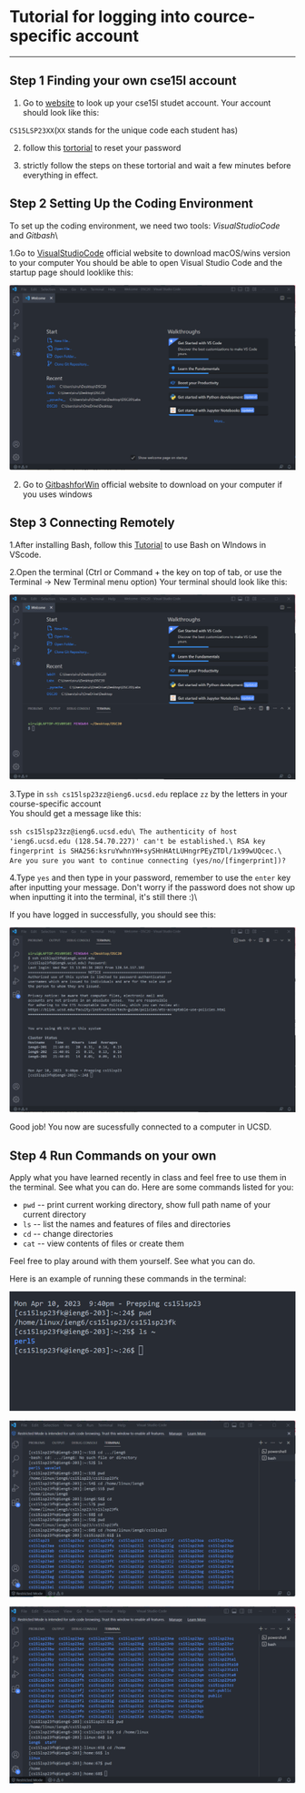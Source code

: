 # Tutorial for logging into cource-specific account

---
## Step 1 Finding your own cse15l account

1. Go to [website](https://sdacs.ucsd.edu/~icc/index.php) to look up your cse15l studet account. Your account should look like this:

`CS15LSP23XX`(`XX` stands for the unique code each student has)

2. follow this [tortorial](https://drive.google.com/file/d/17IDZn8Qq7Q0RkYMxdiIR0o6HJ3B5YqSW/view) to reset your password

3. strictly follow the steps on these tortorial and wait a few minutes before everything in effect.

## Step 2 Setting Up the Coding Environment

To set up the coding environment, we need two tools: *VisualStudioCode* and *Gitbash*\

1.Go to [VisualStudioCode](https://code.visualstudio.com/) official website to download macOS/wins version to your computer You should be able to open Visual Studio Code and the startup page should looklike this:
   
![image](1681189146725.png)
   
2. Go to [GitbashforWin](https://gitforwindows.org/) official website to download on your computer if you uses windows

## Step 3 Connecting Remotely

1.After installing Bash, follow this [Tutorial](https://stackoverflow.com/questions/42606837/how-do-i-use-bash-on-windows-from-the-visual-studio-code-integrated-terminal/50527994#50527994) to use Bash on WIndows in VScode.

2.Open the terminal (Ctrl or Command + the key on top of tab, or use the Terminal → New Terminal menu option) Your terminal should look like this:

![image](1681187467000.png)

3.Type in `ssh cs15lsp23zz@ieng6.ucsd.edu` replace `zz` by the letters in your course-specific account\
You should get a message like this:

`ssh cs15lsp23zz@ieng6.ucsd.edu\
The authenticity of host 'ieng6.ucsd.edu (128.54.70.227)' can't be established.\
RSA key fingerprint is SHA256:ksruYwhnYH+sySHnHAtLUHngrPEyZTDl/1x99wUQcec.\
Are you sure you want to continue connecting (yes/no/[fingerprint])? `

4.Type `yes` and then type in your password, remember to use the `enter` key after inputting your message. Don't worry if the password does not show up when inputting it into the terminal, it's still there :)\

If you have logged in successfully, you should see this:

![image](1681188036684.png)

Good job! You now are sucessfully connected to a computer in UCSD.

## Step 4 Run Commands on your own
Apply what you have learned recently in class and feel free to use them in the terminal. See what you can do. Here are some commands listed for you:

* `pwd` -- print current working directory, show full path name of your current directory
* `ls` -- list the names and features of files and directories
* `cd` -- change directories
* `cat` -- view contents of files or create them

Feel free to play around with them yourself. See what you can do.

Here is an example of running these commands in the terminal: 

![image](1681189089312.png)

![image](1682398971238.png)

![image](1682399073364.png)








